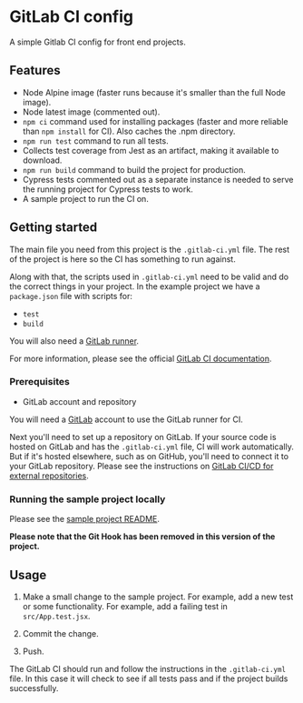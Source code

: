 # GitLab CI config

A simple Gitlab CI config for front end projects.

## Features

  - Node Alpine image (faster runs because it's smaller than the full Node image).
  - Node latest image (commented out).
  - `npm ci` command used for installing packages (faster and more reliable than `npm install` for CI). Also caches the .npm directory.
  - `npm run test` command to run all tests.
  - Collects test coverage from Jest as an artifact, making it available to download.
  - `npm run build` command to build the project for production.
  - Cypress tests commented out as a separate instance is needed to serve the running project for Cypress tests to work.
  - A sample project to run the CI on.

## Getting started

The main file you need from this project is the `.gitlab-ci.yml` file. The rest of the project is here so the CI has something to run against.

Along with that, the scripts used in `.gitlab-ci.yml` need to be valid and do the correct things in your project. In the example project we have a `package.json` file with scripts for:
  - `test`
  - `build`

You will also need a [GitLab runner](https://docs.gitlab.com/runner/).

For more information, please see the official [GitLab CI documentation](https://docs.gitlab.com/ee/ci/README.html).


### Prerequisites

- GitLab account and repository

You will need a [GitLab](https://about.gitlab.com/) account to use the GitLab runner for CI.

Next you'll need to set up a repository on GitLab. If your source code is hosted on GitLab and has the `.gitlab-ci.yml` file, CI will work automatically. But if it's hosted elsewhere, such as on GitHub, you'll need to connect it to your GitLab repository. Please see the instructions on [GitLab CI/CD for external repositories](https://docs.gitlab.com/ee/ci/ci_cd_for_external_repos/github_integration.html).

### Running the sample project locally

Please see the [sample project README](sample-project-README.md).

**Please note that the Git Hook has been removed in this version of the project.**


## Usage

1. Make a small change to the sample project. For example, add a new test or some functionality. For example, add a failing test in `src/App.test.jsx`.

2. Commit the change.

3. Push.

The GitLab CI should run and follow the instructions in the `.gitlab-ci.yml` file. In this case it will check to see if all tests pass and if the project builds successfully.
